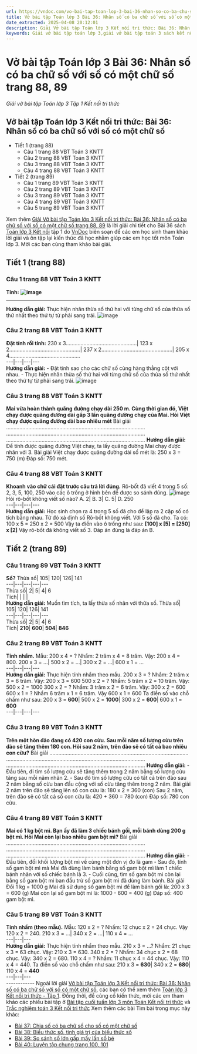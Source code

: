 ```yaml
---
url: https://vndoc.com/vo-bai-tap-toan-lop-3-bai-36-nhan-so-co-ba-chu-so-voi-so-co-mot-chu-so-trang-88-89-310574
title: Vở bài tập Toán lớp 3 Bài 36: Nhân số có ba chữ số với số có một chữ số trang 88, 89 - Giải vở bài tập Toán lớp 3 Tập 1 Kết nối tri thức - VnDoc.com
date_extracted: 2025-04-08 20:12:01
description: Giải Vở bài tập Toán lớp 3 Kết nối tri thức: Bài 36: Nhân số có ba chữ số với số có một chữ số, luyện giải bài tập Toán lớp 3 ngắn gọn, dễ hiểu. Mời các em cùng theo dõi.
keywords: Giải vở bài tập toán lớp 3,giải vở bài tập toán 3 sách kết nối nhân số có ba chữ số với số có một chữ số,giải vở bài tập toán 3 sách kết nối tri thức nhân số có ba chữ số với số có một chữ số,giải vở bài tập toán 3 sách kết nối tri thức bài 36,nhân số có ba chữ số với số có một chữ số,Giải vở bài tập toán 3 kết nối bài nhân số có ba chữ số với số có một chữ số
---
```


# Vở bài tập Toán lớp 3 Bài 36: Nhân số có ba chữ số với số có một chữ số trang 88, 89
 _Giải vở bài tập Toán lớp 3 Tập 1 Kết nối tri thức_
## **Vở bài tập Toán lớp 3 Kết nối tri thức: Bài 36: Nhân số có ba chữ số với số có một chữ số**
  * Tiết 1 \(trang 88\)
    * Câu 1 trang 88 VBT Toán 3 KNTT
    * Câu 2 trang 88 VBT Toán 3 KNTT
    * Câu 3 trang 88 VBT Toán 3 KNTT
    * Câu 4 trang 88 VBT Toán 3 KNTT
  * Tiết 2 \(trang 89\)
    * Câu 1 trang 89 VBT Toán 3 KNTT
    * Câu 2 trang 89 VBT Toán 3 KNTT
    * Câu 3 trang 89 VBT Toán 3 KNTT
    * Câu 4 trang 89 VBT Toán 3 KNTT
    * Câu 5 trang 89 VBT Toán 3 KNTT

Xem thêm
[Giải Vở bài tập Toán lớp 3 Kết nối tri thức: Bài 36: Nhân số có ba chữ số với số có một chữ số trang 88, 89](<https://vndoc.com/vo-bai-tap-toan-lop-3-bai-36-nhan-so-co-ba-chu-so-voi-so-co-mot-chu-so-trang-88-89-310574>) là lời giải chi tiết cho Bài 36 sách [Toán lớp 3 Kết nối](<https://vndoc.com/toan-lop-3-kntt> "Toán lớp 3 Kết nối") tập 1 do [VnDoc](<https://vndoc.com/>) biên soạn để các em học sinh tham khảo lời giải và ôn tập lại kiến thức đã học nhằm giúp các em học tốt môn Toán lớp 3. Mời các bạn cùng tham khảo bài giải.
## **Tiết 1 \(trang 88\)**
### Câu 1 trang 88 VBT Toán 3 KNTT
**Tính:**
**![image](https://i.vdoc.vn/data/image/2023/12/01/Picture1.png)**
****
**Hướng dẫn giải:**
Thực hiện nhân thừa số thứ hai với từng chữ số của thừa số thứ nhất theo thứ tự từ phải sang trái.
![image](https://i.vdoc.vn/data/image/2023/12/01/Picture2.png)
### Câu 2 trang 88 VBT Toán 3 KNTT
**Đặt tính rồi tính:**
230 x 3….…………….…………….…………| 123 x 2….…………….…………….…………| 237 x 2….…………….…………….…………| 205 x 4….…………….…………….…………  
---|---|---|---  
**Hướng dẫn giải:**
\- Đặt tính sao cho các chữ số cùng hàng thẳng cột với nhau.
\- Thực hiện nhân thừa số thứ hai với từng chữ số của thừa số thứ nhất theo thứ tự từ phải sang trái.
![image](https://i.vdoc.vn/data/image/2023/12/01/Picture3.png)
### Câu 3 trang 88 VBT Toán 3 KNTT
**Mai vừa hoàn thành quãng đường chạy dài 250 m. Cùng thời gian đó, Việt chạy được quãng đường dài gấp 3 lần quãng đường chạy của Mai. Hỏi Việt chạy được quãng đường dài bao nhiêu mét**
Bài giải
….………………………………………………………………………………
….………………………………………………………………………………
….………………………………………………………………………………
**Hướng dẫn giải:**
Để tính được quãng đường Việt chay, ta lấy quãng đường Mai chạy được nhân với 3.
Bài giải
Việt chạy được quãng đường dài số mét là:
250 x 3 = 750 \(m\)
Đáp số: 750 mét.
### Câu 4 trang 88 VBT Toán 3 KNTT
**Khoanh vào chữ cái đặt trước câu trả lời đúng.**
Rô-bốt đã viết 4 trong 5 số: 2, 3, 5, 100, 250 vào các ô trống ở hình bên để được so sánh đúng.
![image](https://i.vdoc.vn/data/image/2023/12/01/Picture4.png)
Hỏi rô-bốt không viết số nào?
A. 2| B. 3| C. 5| D. 250  
---|---|---|---  
**Hướng dẫn giải:**
Học sinh chọn ra 4 trong 5 số đã cho để lập ra 2 cặp số có tích bằng nhau. Từ đó xá định số Rô-bốt không viết.
Với 5 số đã cho.
Ta có: 100 x 5 = 250 x 2 = 500
Vậy ta điền vào ô trống như sau:
**\[100\] x \[5\] = \[250\] x \[2\]**
Vậy rô-bốt đã không viết số 3.
Đáp án đúng là đáp án B.
## **Tiết 2 \(trang 89\)**
### Câu 1 trang 89 VBT Toán 3 KNTT
**Số?**
Thừa số| 105| 120| 126| 141  
---|---|---|---|---  
Thừa số| 2| 5| 4| 6  
Tích| | | |   
**Hướng dẫn giải:**
Muốn tìm tích, ta lấy thừa số nhân với thừa số.
Thừa số| 105| 120| 126| 141  
---|---|---|---|---  
Thừa số| 2| 5| 4| 6  
Tích| **210**| **600**| **504**| **846**  
### Câu 2 trang 89 VBT Toán 3 KNTT
**Tính nhẩm.**
Mẫu: 200 x 4 = ? Nhẩm: 2 trăm x 4 = 8 trăm. Vậy: 200 x 4 = 800.
200 x 3 = …| 500 x 2 = …| 300 x 2 = …| 600 x 1 = …  
---|---|---|---  
**Hướng dẫn giải:**
Thực hiện tính nhẩm theo mẫu.
200 x 3 = ? Nhẩm: 2 trăm x 3 = 6 trăm. Vậy: 200 x 3 = 600
500 x 2 = ? Nhẩm: 5 trăm x 2 = 10 trăm. Vậy: 500 x 2 = 1000
300 x 2 = ? Nhẩm: 3 trăm x 2 = 6 trăm. Vậy: 300 x 2 = 600
600 x 1 = ? Nhẩm 6 trăm x 1 = 6 trăm. Vậy 600 x 1 = 600
Ta điền số vào chỗ chấm như sau:
200 x 3 = **600**|  500 x 2 = **1000**|  300 x 2 = **600**|  600 x 1 = **600**  
---|---|---|---  
### Câu 3 trang 89 VBT Toán 3 KNTT
**Trên một hòn đảo đang có 420 con cừu. Sau mỗi năm số lượng cừu trên đảo sẽ tăng thêm 180 con. Hỏi sau 2 năm, trên đảo sẽ có tất cả bao nhiêu con cừu?**
Bài giải
….………………………………………………………………………………
….………………………………………………………………………………
….………………………………………………………………………………
**Hướng dẫn giải:**
\- Đầu tiên, đi tìm số lượng cừu sẽ tăng thêm trong 2 năm bằng số lượng cừu tăng sau mỗi năm nhân 2.
\- Sau đó tìm số lượng cừu có tất cả trên đảo sau 2 năm bằng số cừu ban đầu cộng với số cừu tăng thêm trong 2 năm.
Bài giải
2 năm trên đảo sẽ tăng lên số con cừu là:
180 x 2 = 360 \(con\)
Sau 2 năm, trên đảo sẽ có tất cả số con cừu là:
420 + 360 = 780 \(con\)
Đáp số: 780 con cừu.
### Câu 4 trang 89 VBT Toán 3 KNTT
**Mai có 1 kg bột mì. Bạn ấy đã làm 3 chiếc bánh gối, mỗi bánh dùng 200 g bột mì. Hỏi Mai còn lại bao nhiêu gam bột mì?**
Bài giải
….………………………………………………………………………………
….………………………………………………………………………………
….………………………………………………………………………………
**Hướng dẫn giải:**
\- Đầu tiên, đổi khối lượng bột mì về cùng một đơn vị đo là gam
\- Sau đó, tính số gam bột mì mà Mai đã dùng làm bánh bằng số gam bột mì làm 1 chiếc bánh nhân với số chiếc bánh là 3.
\- Cuối cùng, tìm số gam bột mì còn lại bằng số gam bột mì ban đầu trừ số gam bột mì đã dùng làm bánh.
Bài giải
Đổi 1 kg = 1000 g
Mai đã sử dụng số gam bột mì để làm bánh gối là:
200 x 3 = 600 \(g\)
Mai còn lại số gam bột mì là:
1000 - 600 = 400 \(g\)
Đáp số: 400 gam bột mì.
### Câu 5 trang 89 VBT Toán 3 KNTT
**Tính nhẩm \(theo mẫu\).**
Mẫu: 120 x 2 = ? Nhẩm: 12 chục x 2 = 24 chục. Vậy 120 x 2 = 240.
210 x 3 = …| 340 x 2 = …| 110 x 4 = …  
---|---|---  
**Hướng dẫn giải:**
Thực hiện tính nhẩm theo mẫu.
210 x 3 = …? Nhẩm: 21 chục x 3 = 63 chục. Vậy: 210 x 3 = 630.
340 x 2 = ? Nhẩm: 34 chục x 2 = 68 chục. Vậy: 340 x 2 = 680.
110 x 4 = ? Nhẩm: 11 chục x 4 = 44 chục. Vậy: 110 x 4 = 440.
Ta điền số vào chỗ chấm như sau:
210 x 3 = **630**|  340 x 2 = **680**|  110 x 4 = **440**  
---|---|---  
\------------
Ngoài lời giải [Vở bài tập Toán lớp 3 Kết nối tri thức: Bài 36: Nhân số có ba chữ số với số có một chữ số](<https://vndoc.com/vo-bai-tap-toan-lop-3-bai-36-nhan-so-co-ba-chu-so-voi-so-co-mot-chu-so-trang-88-89-310574>), các bạn có thể xem thêm [Toán lớp 3 Kết nối tri thức - Tập 1](<https://vndoc.com/toan-lop-3-kntt>). Đồng thời, để củng cố kiến thức, mời các em tham khảo các phiếu bài tập ở [Bài tập cuối tuần lớp 3 môn Toán Kết nối tri thức](<https://vndoc.com/de-kiem-tra-cuoi-tuan-toan3>) và [Trắc nghiệm toán 3 Kết nối tri thức](<https://vndoc.com/trac-nghiem-toan-3-kntt>)
Xem thêm các bài Tìm bài trong mục này khác:
  * [Bài 37: Chia số có ba chữ số cho số có một chữ số ](</vo-bai-tap-toan-lop-3-bai-37-chia-so-co-ba-chu-so-cho-so-co-mot-chu-so-310980>)
  * [Bài 38: Biểu thức số, tính giá trị của biểu thức số ](</vo-bai-tap-toan-lop-3-bai-38-bieu-thuc-so-tinh-gia-tri-cua-bieu-thuc-so-310985>)
  * [Bài 39: So sánh số lớn gấp mấy lần số bé ](</vo-bai-tap-toan-lop-3-bai-39-so-sanh-so-lon-gap-may-lan-so-be-311556>)
  * [Bài 40: Luyện tập chung trang 100, 101](</vo-bai-tap-toan-lop-3-bai-40-luyen-tap-chung-trang-100-101-311602>)

